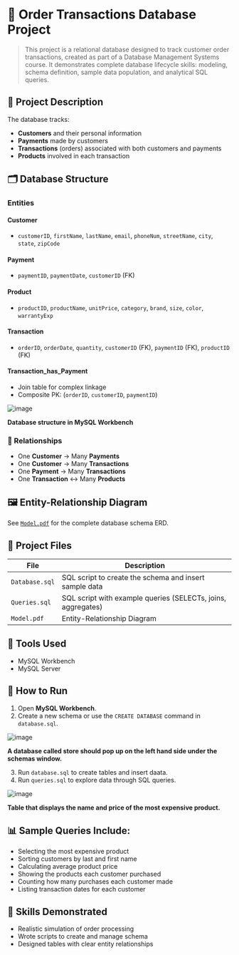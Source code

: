 # 🛒 Order Transactions Database Project

> This project is a relational database designed to track customer order transactions, created as part of a Database Management Systems course. It demonstrates complete database lifecycle skills: modeling, schema definition, sample data population, and analytical SQL queries.

## 📘 Project Description

The database tracks:

- **Customers** and their personal information
- **Payments** made by customers
- **Transactions** (orders) associated with both customers and payments
- **Products** involved in each transaction

## 🗂️ Database Structure

### Entities

#### Customer
- `customerID`, `firstName`, `lastName`, `email`, `phoneNum`, `streetName`, `city`, `state`, `zipCode`

#### Payment
- `paymentID`, `paymentDate`, `customerID` (FK)

#### Product
- `productID`, `productName`, `unitPrice`, `category`, `brand`, `size`, `color`, `warrantyExp`

#### Transaction
- `orderID`, `orderDate`, `quantity`, `customerID` (FK), `paymentID` (FK), `productID` (FK)

#### Transaction_has_Payment
- Join table for complex linkage
- Composite PK: (`orderID`, `customerID`, `paymentID`)

![image](https://github.com/user-attachments/assets/f610956c-15a9-4e57-8c05-4225e964bede)

**Database structure in MySQL Workbench**

### 🔗 Relationships

- One **Customer** → Many **Payments**
- One **Customer** → Many **Transactions**
- One **Payment** → Many **Transactions**
- One **Transaction** ↔️ Many **Products**

## 🖼️ Entity-Relationship Diagram

See [`Model.pdf`](Model.pdf) for the complete database schema ERD.

## 📂 Project Files

| File | Description |
|------|-------------|
| `Database.sql` | SQL script to create the schema and insert sample data |
| `Queries.sql` | SQL script with example queries (SELECTs, joins, aggregates) |
| `Model.pdf` | Entity-Relationship Diagram |

## 🧰 Tools Used
- MySQL Workbench
- MySQL Server

## 🚀 How to Run

1. Open **MySQL Workbench**.
2. Create a new schema or use the `CREATE DATABASE` command in `database.sql`.

![image](https://github.com/user-attachments/assets/ce0a7835-1336-45ce-8ddd-14a518da035b)

**A database called store should pop up on the left hand side under the schemas window.**

3. Run `database.sql` to create tables and insert daata.
4. Run `queries.sql` to explore data through SQL queries.

![image](https://github.com/user-attachments/assets/c7ead295-4748-404f-a697-16ca83acca23)

**Table that displays the name and price of the most expensive product.**


## 📊 Sample Queries Include:

- Selecting the most expensive product
- Sorting customers by last and first name
- Calculating average product price
- Showing the products each customer purchased
- Counting how many purchases each customer made
- Listing transaction dates for each customer

## 🧠 Skills Demonstrated

  - Realistic simulation of order processing
  - Wrote scripts to create and manage schema
  - Designed tables with clear entity relationships


